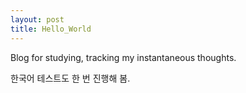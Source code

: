 ```yaml
---
layout: post
title: Hello_World
---
```


Blog for studying, tracking my instantaneous thoughts.

한국어 테스트도 한 번 진행해 봄.

